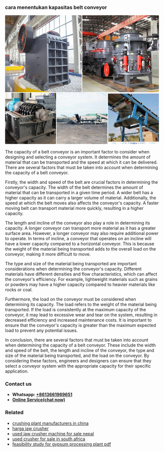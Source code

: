 <h3>cara menentukan kapasitas belt conveyor</h3><img src='1708589244.jpg' alt=''><p>The capacity of a belt conveyor is an important factor to consider when designing and selecting a conveyor system. It determines the amount of material that can be transported and the speed at which it can be delivered. There are several factors that must be taken into account when determining the capacity of a belt conveyor.</p><p>Firstly, the width and speed of the belt are crucial factors in determining the conveyor's capacity. The width of the belt determines the amount of material that can be transported in a given time period. A wider belt has a higher capacity as it can carry a larger volume of material. Additionally, the speed at which the belt moves also affects the conveyor's capacity. A faster moving belt can transport material more quickly, resulting in a higher capacity.</p><p>The length and incline of the conveyor also play a role in determining its capacity. A longer conveyor can transport more material as it has a greater surface area. However, a longer conveyor may also require additional power to operate. In terms of incline, a conveyor that operates on an incline will have a lower capacity compared to a horizontal conveyor. This is because the weight of the material being transported adds to the overall load on the conveyor, making it more difficult to move.</p><p>The type and size of the material being transported are important considerations when determining the conveyor's capacity. Different materials have different densities and flow characteristics, which can affect the conveyor's efficiency. For example, lightweight materials such as grains or powders may have a higher capacity compared to heavier materials like rocks or coal.</p><p>Furthermore, the load on the conveyor must be considered when determining its capacity. The load refers to the weight of the material being transported. If the load is consistently at the maximum capacity of the conveyor, it may lead to excessive wear and tear on the system, resulting in decreased efficiency and increased maintenance costs. It is important to ensure that the conveyor's capacity is greater than the maximum expected load to prevent any potential issues.</p><p>In conclusion, there are several factors that must be taken into account when determining the capacity of a belt conveyor. These include the width and speed of the belt, the length and incline of the conveyor, the type and size of the material being transported, and the load on the conveyor. By considering these factors, engineers and designers can ensure that they select a conveyor system with the appropriate capacity for their specific application.</p><h3>Contact us</h3><ul><li><strong>Whatsapp:&nbsp;<a href="https://wa.me/8613661969651">+8613661969651</a></strong></li><li><a href="https://swt.shibang-china.com/?git&amp;zhl&amp;cara menentukan kapasitas belt conveyor"><strong>Online Service(chat now)</strong></a></li></ul><h3>Related</h3><ul><li><a href='crushing plant manufacturers in china.md'>crushing plant manufacturers in china</a></li><li><a href='harga jaw crusher.md'>harga jaw crusher</a></li><li><a href='used jaw crusher machine for sale nepal.md'>used jaw crusher machine for sale nepal</a></li><li><a href='used crusher for sale in south africa.md'>used crusher for sale in south africa</a></li><li><a href='feasibility study for gypsum processing plant pdf.md'>feasibility study for gypsum processing plant pdf</a></li></ul>